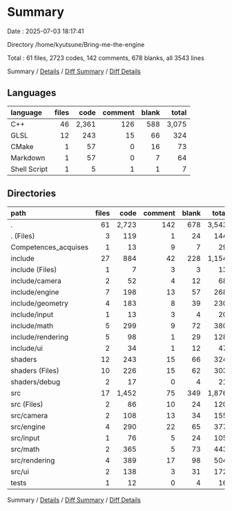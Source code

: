 # Summary

Date : 2025-07-03 18:17:41

Directory /home/kyutsune/Bring-me-the-engine

Total : 61 files,  2723 codes, 142 comments, 678 blanks, all 3543 lines

Summary / [Details](details.md) / [Diff Summary](diff.md) / [Diff Details](diff-details.md)

## Languages
| language | files | code | comment | blank | total |
| :--- | ---: | ---: | ---: | ---: | ---: |
| C++ | 46 | 2,361 | 126 | 588 | 3,075 |
| GLSL | 12 | 243 | 15 | 66 | 324 |
| CMake | 1 | 57 | 0 | 16 | 73 |
| Markdown | 1 | 57 | 0 | 7 | 64 |
| Shell Script | 1 | 5 | 1 | 1 | 7 |

## Directories
| path | files | code | comment | blank | total |
| :--- | ---: | ---: | ---: | ---: | ---: |
| . | 61 | 2,723 | 142 | 678 | 3,543 |
| . (Files) | 3 | 119 | 1 | 24 | 144 |
| Competences_acquises | 1 | 13 | 9 | 7 | 29 |
| include | 27 | 884 | 42 | 228 | 1,154 |
| include (Files) | 1 | 7 | 3 | 3 | 13 |
| include/camera | 2 | 52 | 4 | 12 | 68 |
| include/engine | 7 | 198 | 13 | 57 | 268 |
| include/geometry | 4 | 183 | 8 | 39 | 230 |
| include/input | 1 | 13 | 3 | 4 | 20 |
| include/math | 5 | 299 | 9 | 72 | 380 |
| include/rendering | 5 | 98 | 1 | 29 | 128 |
| include/ui | 2 | 34 | 1 | 12 | 47 |
| shaders | 12 | 243 | 15 | 66 | 324 |
| shaders (Files) | 10 | 226 | 15 | 62 | 303 |
| shaders/debug | 2 | 17 | 0 | 4 | 21 |
| src | 17 | 1,452 | 75 | 349 | 1,876 |
| src (Files) | 2 | 86 | 10 | 24 | 120 |
| src/camera | 2 | 108 | 13 | 34 | 155 |
| src/engine | 4 | 290 | 22 | 65 | 377 |
| src/input | 1 | 76 | 5 | 24 | 105 |
| src/math | 2 | 365 | 5 | 73 | 443 |
| src/rendering | 4 | 389 | 17 | 98 | 504 |
| src/ui | 2 | 138 | 3 | 31 | 172 |
| tests | 1 | 12 | 0 | 4 | 16 |

Summary / [Details](details.md) / [Diff Summary](diff.md) / [Diff Details](diff-details.md)